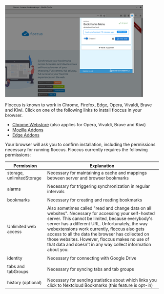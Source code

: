 <img src="../screen_firefox_account.png" class="float-lg-right" style="max-width: 100%; width: 450px; border: 1px solid grey;" />


Floccus is known to work in Chrome, Firefox, Edge, Opera, Vivaldi, Brave and Kiwi. Click on one of the following links to install floccus in your browser.

- [Chrome Webstore](https://chrome.google.com/webstore/detail/floccus/fnaicdffflnofjppbagibeoednhnbjhg) (also applies for Opera, Vivaldi, Brave and Kiwi)
- [Mozilla Addons](https://addons.mozilla.org/en-US/firefox/addon/floccus/)
- [Edge Addons](https://microsoftedge.microsoft.com/addons/detail/gjkddcofhiifldbllobcamllmanombji)

<div style="clear: both"></div>

Your browser will ask you to confirm installation, including the permissions necessary for running floccus. Floccus currently requires the following permissions:

| Permission                | Explanation                                                                                                                                                                                                                                                                                                                                                                                                                        |
|---------------------------|------------------------------------------------------------------------------------------------------------------------------------------------------------------------------------------------------------------------------------------------------------------------------------------------------------------------------------------------------------------------------------------------------------------------------------|
| storage, unlimitedStorage | Necessary for maintaining a cache and mappings between server and browser bookmarks                                                                                                                                                                                                                                                                                                                                                |
|                           |                                                                                                                                                                                                                                                                                                                                                                                                                                    |
| alarms                    | Necessary for triggering synchronization in regular intervals                                                                                                                                                                                                                                                                                                                                                                      |
|                           |                                                                                                                                                                                                                                                                                                                                                                                                                                    |
| bookmarks                 | Necessary for creating and reading bookmarks                                                                                                                                                                                                                                                                                                                                                                                       |
|                           |                                                                                                                                                                                                                                                                                                                                                                                                                                    |
| Unlimited web access      | Also sometimes called "read and change data on all websites". Necessary for accessing your self-hosted server. This cannot be limited, because everybody's server has a different URL. Unfortunately, the way webextensions work currently, floccus also gets access to all the data the browser has collected on those websites. However, floccus makes no use of that data and doesn't in any way collect information about you. |
|                           |                                                                                                                                                                                                                                                                                                                                                                                                                                    |
| identity                  | Necessary for connecting with Google Drive                                                                                                                                                                                                                                                                                                                                                                                         |
|                           |                                                                                                                                                                                                                                                                                                                                                                                                                                    |
| tabs and tabGroups        | Necessary for syncing tabs and tab groups                                                                                                                                                                                                                                                                                                                                                                                          |
|                           |                                                                                                                                                                                                                                                                                                                                                                                                                                    |
| history (optional)        | Necessary for sending statistics about which links you click to Nextcloud Bookmarks (this feature is opt-in)                                                                                                                                                                                                                                                                                                                       |
